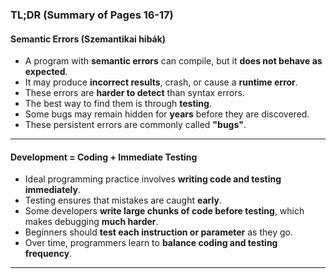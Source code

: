### **TL;DR (Summary of Pages 16-17)**

#### **Semantic Errors (Szemantikai hibák)**
- A program with **semantic errors** can compile, but it **does not behave as expected**.
- It may produce **incorrect results**, crash, or cause a **runtime error**.
- These errors are **harder to detect** than syntax errors.
- The best way to find them is through **testing**.
- Some bugs may remain hidden for **years** before they are discovered.
- These persistent errors are commonly called **"bugs"**.

---

#### **Development = Coding + Immediate Testing**
- Ideal programming practice involves **writing code and testing immediately**.
- Testing ensures that mistakes are caught **early**.
- Some developers **write large chunks of code before testing**, which makes debugging **much harder**.
- Beginners should **test each instruction or parameter** as they go.
- Over time, programmers learn to **balance coding and testing frequency**.

---
